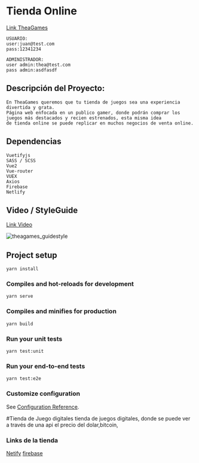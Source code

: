 # Tienda Online
[Link TheaGames](https://theagames.netlify.app/home)
```
USUARIO:
user:juan@test.com
pass:12341234

ADMINISTRADOR:
user admin:thea@test.com
pass admin:asdfasdf
```
## Descripción del Proyecto:
```
En TheaGames queremos que tu tienda de juegos sea una experiencia divertida y grata.
Página web enfocada en un publico gamer, donde podrán comprar los juegos más destacados y recien estrenados, esta misma idea 
de tienda online se puede replicar en muchos negocios de venta online.
```
## Dependencias
```
Vuetifyjs
SASS / SCSS
Vue2
Vue-router
VUEX
Axios
Firebase
Netlify
```
## Video / StyleGuide

[Link Video](https://www.youtube.com/watch?v=WdLVjBI2t-c)

![theagames_guidestyle](https://user-images.githubusercontent.com/94083791/180027817-a791316f-ab75-430a-a469-f2cd6391de17.png)

## Project setup
```
yarn install
```

### Compiles and hot-reloads for development
```
yarn serve
```

### Compiles and minifies for production
```
yarn build
```

### Run your unit tests
```
yarn test:unit
```

### Run your end-to-end tests
```
yarn test:e2e
```

### Customize configuration
See [Configuration Reference](https://cli.vuejs.org/config/).

#Tienda de Juego digitales
tienda de juegos digitales, donde se puede ver a través de una api el precio del dolar,bitcoin,
### Links de la tienda
[Netify]()
[firebase]()
